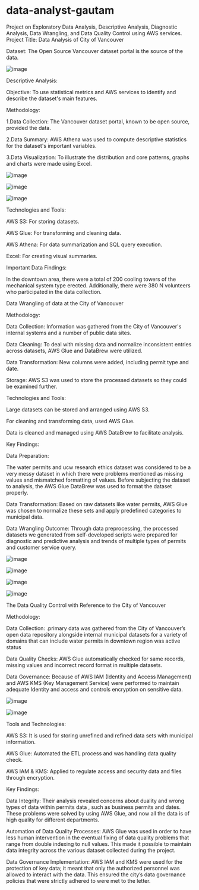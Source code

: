 # data-analyst-gautam
Project on Exploratory Data Analysis, Descriptive Analysis, Diagnostic Analysis, Data Wrangling, and Data Quality Control using AWS services.
Project Title: Data Analysis of City of Vancouver 

Dataset: The Open Source Vancouver dataset portal is the source of the data.

![image](https://github.com/gautam2709/data-analyst-gautam/blob/main/Screenshot%202024-12-10%20005210.png)

Descriptive Analysis:

Objective: To use statistical metrics and AWS services to identify and describe the dataset's main features.

Methodology:

1.Data Collection: The Vancouver dataset portal, known to be open source, provided the data.
   
2.Data Summary: AWS Athena was used to compute descriptive statistics for the dataset's important variables.

3.Data Visualization: To illustrate the distribution and core patterns, graphs and charts were made using Excel.

![image](https://github.com/gautam2709/data-analyst-gautam/blob/main/Screenshot%202024-12-11%20012435.png)


![image](https://github.com/gautam2709/data-analyst-gautam/blob/main/Screenshot%202024-12-11%20012619.png)


![image](https://github.com/gautam2709/data-analyst-gautam/blob/main/Screenshot%202024-12-11%20012733.png)


Technologies and Tools:

AWS S3: For storing datasets.

AWS Glue: For transforming and cleaning data.

AWS Athena: For data summarization and SQL query execution.

Excel: For creating visual summaries.


Important Data Findings:

In the downtown area, there were a total of 200 cooling towers of the mechanical system type erected. Additionally, there were 380 N volunteers who participated in the data collection.

Data Wrangling of data at the City of Vancouver

Methodology:

Data Collection: Information was gathered from the City of Vancouver's internal systems and a number of public data sites.

Data Cleaning: To deal with missing data and normalize inconsistent entries across datasets, AWS Glue and DataBrew were utilized.

Data Transformation: New columns were added, including permit type and date. 

Storage: AWS S3 was used to store the processed datasets so they could be examined further.

Technologies and Tools:


Large datasets can be stored and arranged using AWS S3.

For cleaning and transforming data, used AWS Glue.

Data is cleaned and managed using AWS DataBrew to facilitate analysis.

Key Findings:

Data Preparation:

The water permits and ucw research ethics dataset was considered to be a very messy dataset in which there were problems mentioned as missing values and mismatched formatting of values. Before subjecting the dataset to analysis, the AWS Glue DataBrew was used to format the dataset properly.

Data Transformation: Based on raw datasets like water permits, AWS Glue was chosen to normalize these sets and apply predefined categories to municipal data.

Data Wrangling Outcome: Through data preprocessing, the processed datasets we generated from self-developed scripts were prepared for diagnostic and predictive analysis and trends of multiple types of permits and customer service query.


![image](https://github.com/gautam2709/data-analyst-gautam/blob/main/Screenshot%202024-12-11%20023048.png)

![image](https://github.com/gautam2709/data-analyst-gautam/blob/main/Screenshot%202024-12-11%20023104.png)

![image](https://github.com/gautam2709/data-analyst-gautam/blob/main/Screenshot%202024-12-11%20023120.png)

![image](https://github.com/gautam2709/data-analyst-gautam/blob/main/Screenshot%202024-12-11%20023134.png)

The Data Quality Control with Reference to the City of Vancouver

Methodology:

Data Collection: .primary data was gathered from the City of Vancouver’s open data repository alongside internal municipal datasets for a variety of domains that can include water permits in downtown region was active status

Data Quality Checks: AWS Glue automatically checked for same records, missing values and incorrect record format in multiple datasets.

Data Governance: Because of AWS IAM (Identity and Access Management) and AWS KMS (Key Management Service) were performed to maintain adequate Identity and access and controls encryption on sensitive data.

![image](https://github.com/gautam2709/data-analyst-gautam/blob/main/Screenshot%202024-12-11%20023145.png)

![image](https://github.com/gautam2709/data-analyst-gautam/blob/main/Screenshot%202024-12-11%20023215.png)

Tools and Technologies:

AWS S3: It is used for storing unrefined and refined data sets with municipal information.

AWS Glue: Automated the ETL process and was handling data quality check.

AWS IAM & KMS: Applied to regulate access and security data and files through encryption.

Key Findings:

Data Integrity: Their analysis revealed concerns about duality and wrong types of data within permits data , such as business permits and  dates. These problems were solved by using AWS Glue, and now all the data is of high quality for different departments.

Automation of Data Quality Processes: AWS Glue was used in order to have less human intervention in the eventual fixing of data quality problems that range from double indexing to null values. This made it possible to maintain data integrity across the various dataset collected during the project.

Data Governance Implementation: AWS IAM and KMS were used for the protection of key data; it meant that only the authorized personnel was allowed to interact with the data. This ensured the city’s data governance policies that were strictly adhered to were met to the letter.

